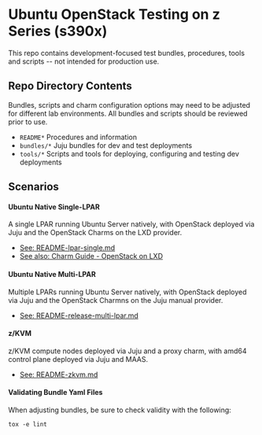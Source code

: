 # Ubuntu OpenStack Testing on z Series (s390x)

This repo contains development-focused test bundles, procedures, tools and 
scripts -- not intended for production use.

## Repo Directory Contents

Bundles, scripts and charm configuration options may need to be adjusted 
for different lab environments.  All bundles and scripts should be reviewed
prior to use.

 * ``README*``  Procedures and information
 * ``bundles/*``  Juju bundles for dev and test deployments
 * ``tools/*``  Scripts and tools for deploying, configuring and testing dev deployments

## Scenarios

#### Ubuntu Native Single-LPAR
A single LPAR running Ubuntu Server natively, with OpenStack deployed via 
Juju and the OpenStack Charms on the LXD provider.

 - [See: README-lpar-single.md](README-lpar-single.md)
 - [See also: Charm Guide - OpenStack on LXD](http://docs.openstack.org/developer/charm-guide/openstack-on-lxd.html)

#### Ubuntu Native Multi-LPAR
Multiple LPARs running Ubuntu Server natively, with OpenStack deployed via 
Juju and the OpenStack Charmns on the Juju manual provider.

 - [See: README-release-multi-lpar.md](README-lpar.md)

#### z/KVM
z/KVM compute nodes deployed via Juju and a proxy charm, with amd64 control 
plane deployed via Juju and MAAS.

  - [See: README-zkvm.md](README-zkvm.md)

#### Validating Bundle Yaml Files

When adjusting bundles, be sure to check validity with the following:

```
tox -e lint
```
